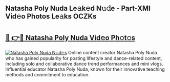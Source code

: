 ## Natasha Poly Nuda Le𝚊k𝚎d N𝚞𝚍e - Part-XMl Vid𝚎o Photos Le𝚊ks OCZKs

# <h2><a href="http://fbeqhx.evod.top/?m=Natasha+Poly+Nuda">🔗 👉🔴 Natasha Poly Nuda Vid𝚎o Ph𝚘t𝚘s</a></h2>

[![Natasha Poly Nuda N𝚞d𝚎s](https://i.imgur.com/8V9OHl7.gif)](http://fbeqhx.evod.top/?m=Natasha+Poly+Nuda)
Online content creator Natasha Poly Nuda who has gained popularity for posting lifestyle and dance-related content, including solo and collaborative dance trend performances and mini vlogs. Influential educator Natasha Poly Nuda, known for their innovative teaching methods and commitment to education. 
